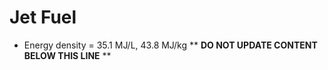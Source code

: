 Jet Fuel
========

* Energy density = 35.1 MJ/L, 43.8 MJ/kg
** **DO NOT UPDATE CONTENT BELOW THIS LINE** **

